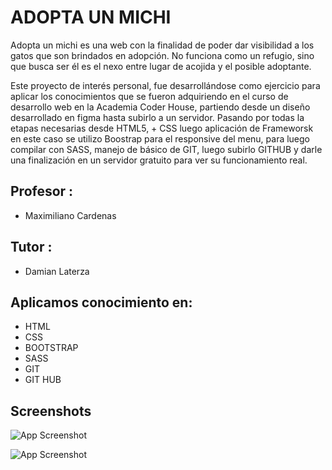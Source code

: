
# ADOPTA UN MICHI

Adopta un michi es una web con la finalidad de poder dar visibilidad a los gatos que son brindados en adopción.
No funciona como un refugio, sino que busca ser él es el nexo entre lugar de acojida y el posible adoptante.

Este proyecto de interés personal, fue desarrollándose como ejercicio para aplicar los conocimientos que se fueron adquiriendo en el curso de desarrollo web en la Academia Coder House,  partiendo desde un diseño desarrollado en figma hasta subirlo a un servidor. Pasando por todas la etapas necesarias desde HTML5, + CSS luego aplicación de Frameworsk en este caso se utilizo Boostrap para el responsive del menu, para luego compilar con SASS, manejo de básico de GIT, luego subirlo GITHUB y darle una finalización en un servidor gratuito para ver su funcionamiento real.

## Profesor :
- Maximiliano Cardenas

## Tutor :
- Damian Laterza


## Aplicamos conocimiento en:
- HTML
- CSS
- BOOTSTRAP
- SASS
- GIT
- GIT HUB
## Screenshots

![App Screenshot](https://i.ibb.co/YBz1z73/Screenshot-1.png)

![App Screenshot](https://i.ibb.co/bHP7w1r/Screenshot-2.png)


